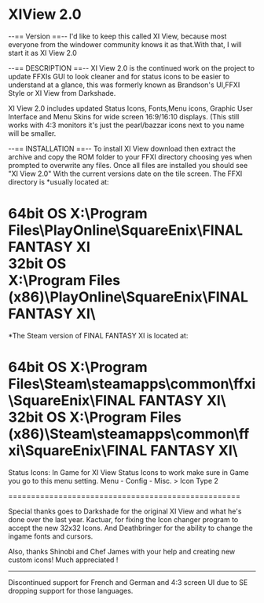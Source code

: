 XIView 2.0
======

--== Version ==--
I'd like to keep this called XI View, because most everyone from the windower community knows it as that.With that, I will start it as XI View 2.0

--== DESCRIPTION ==--
XI View 2.0 is the continued work on the project to update FFXIs GUI to look cleaner and for status icons to be easier to understand at a glance, 
this was formerly known as Brandson's UI,FFXI Style or XI View from Darkshade.

XI View 2.0 includes updated Status Icons, Fonts,Menu icons, Graphic User Interface and Menu Skins for wide screen 16:9/16:10 displays. (This still works with
4:3 monitors it's just the pearl/bazzar icons next to you name will be smaller.

--== INSTALLATION ==--
To install XI View download then extract the archive and copy the ROM folder to your FFXI directory choosing yes when prompted to overwrite any files. Once all files are installed you should see "XI View 2.0" With the current versions date on the tile screen.
The FFXI directory is *usually located at:

**64bit OS**
X:\Program Files\PlayOnline\SquareEnix\FINAL FANTASY XI\
**32bit OS**  
X:\Program Files (x86)\PlayOnline\SquareEnix\FINAL FANTASY XI\
========================
*The Steam version of FINAL FANTASY XI is located at:

**64bit OS**
X:\Program Files\Steam\steamapps\common\ffxi\SquareEnix\FINAL FANTASY XI\ 
**32bit OS** 
X:\Program Files (x86)\Steam\steamapps\common\ffxi\SquareEnix\FINAL FANTASY XI\
========================

Status Icons:
In Game for XI View Status Icons to work make sure in Game you go to this menu setting.
Menu - Config - Misc. > Icon Type 2




===================================================

Special thanks goes to Darkshade for the original XI View and what he's done over the last year. Kactuar, for fixing the Icon changer program to accept the new 32x32 Icons.
And Deathbringer for the ability to change the ingame fonts and cursors.


Also, thanks Shinobi and Chef James with your help and creating new custom icons! Much appreciated !

**********************
Discontinued support for French and German and 4:3 screen UI due to SE dropping support for those languages.

